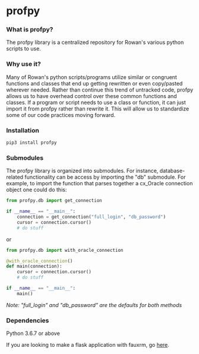 # profpy
### What is profpy?
The profpy library is a centralized repository for Rowan's various python scripts to use.

### Why use it?
Many of Rowan's python scripts/programs utilize similar or congruent functions and classes that end up getting rewritten or even
copy/pasted wherever needed. Rather than continue this trend of untracked code, profpy allows us to have overhead control over these common functions
and classes. If a program or script needs to use a class or function, it can just import it from profpy rather than rewrite it. This will allow us
to standardize some of our code practices moving forward. 

### Installation
```bash
pip3 install profpy
```

### Submodules
The profpy library is organized into submodules. For instance, database-related functionality can be access by importing the 
"db" submodule. For example, to import the function that parses together a cx_Oracle connection object one could do this:

```python
from profpy.db import get_connection

if __name__ == "__main__":
    connection = get_connection("full_login", "db_password")
    cursor = connection.cursor()
    # do stuff
```
or
```python
from profpy.db import with_oracle_connection

@with_oracle_connection()
def main(connection):
    cursor = connection.cursor()
    # do stuff

if __name__ == "__main__":
    main()
```

<i>Note: "full_login" and "db_password" are the defaults for both methods</i>

### Dependencies
Python 3.6.7 or above

If you are looking to make a flask application with fauxrm, go [here](./profpy/db/fauxrm/documentation/flask.md). 
